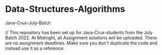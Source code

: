# Data-Structures-Algorithms
Java-Crux-July-Batch

// This repository has been set up for Java-Crux-students from the July Batch 2022. At Midnight,
all Assignment solutions will be uploaded. There are no assignment deadlines. Make sure you don't 
duplicate the code and instead use it as a reference.
